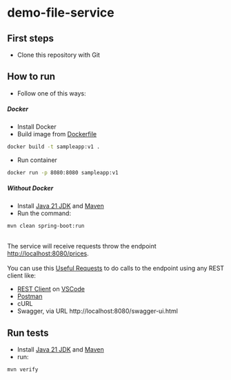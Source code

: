 # demo-file-service

## First steps
* Clone this repository with Git
## How to run
* Follow one of this ways:
##### Docker
* Install Docker
* Build image from [Dockerfile](Dockerfile)
```bash
docker build -t sampleapp:v1 .
```
* Run container
```bash
docker run -p 8080:8080 sampleapp:v1
```
##### Without Docker
* Install [Java 21 JDK](https://adoptium.net/) and [Maven](https://maven.apache.org/download.cgi)
* Run the command:
```bash
mvn clean spring-boot:run
```
<br />
The service will receive requests throw the endpoint <a href="http://localhost:8080/prices">http://localhost:8080/prices</a>.
<br />
<br />
You can use this <a href="req.http">Useful Requests</a> to do calls to the endpoint using any REST client like:

* <a href="https://marketplace.visualstudio.com/items?itemName=humao.rest-client">REST Client</a> on <a href="https://code.visualstudio.com/">VSCode</a>
* <a href="https://www.postman.com/">Postman</a>
* cURL
* Swagger, via URL http://localhost:8080/swagger-ui.html
## Run tests
* Install [Java 21 JDK](https://adoptium.net/) and [Maven](https://maven.apache.org/download.cgi)
* run:
```bash
mvn verify
```

